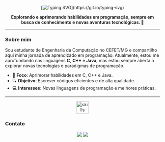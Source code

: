 <div align="center">

[![Typing SVG](https://readme-typing-svg.herokuapp.com?font=Fira+Code&size=24&pause=1000&color=4CB050&center=true&vCenter=true&width=500&lines=Olá%2C+meu+nome+é+Maíra!;Bem-vindo+ao+meu+repositório!)](https://git.io/typing-svg)

**Explorando e aprimorando habilidades em programação, sempre em busca de conhecimento e novas aventuras tecnológicas. 🚀**

</div>

---


### Sobre mim
Sou estudante de Engenharia da Computação no CEFET/MG e compartilho aqui minha jornada de aprendizado em programação. Atualmente, estou me aprofundando nas linguagens **C**, **C++** e **Java**, mas estou sempre aberta a explorar novas tecnologias e paradigmas de programação.

- 🌱 **Foco**: Aprimorar habilidades em C, C++ e Java.
- 🔍 **Objetivo**: Escrever códigos eficientes e de alta qualidade.
- 💻 **Interesses**: Novas linguagens de programação e melhores práticas.

---

<div align="center">
  <img src="https://skillicons.dev/icons?i=c,cpp,java,python,html,css" height="40" alt="skills" />
</div>



### Contato

<div align="center">
  <a href="https://instagram.com/mairaallacerda" target="_blank"><img loading="lazy" src="https://img.shields.io/badge/-Instagram-%23E4405F?style=for-the-badge&logo=instagram&logoColor=white" target="_blank"></a>
  <a href = "mailto:mairaallacerd@gmail.com"><img loading="lazy" src="https://img.shields.io/badge/Gmail-D14836?style=for-the-badge&logo=gmail&logoColor=white" target="_blank"></a>
</div>
